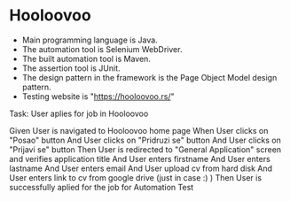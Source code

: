 # Hooloovoo



- Main programming language is Java.
- The automation tool is Selenium WebDriver.
- The built automation tool is Maven. 
- The assertion tool is JUnit. 
- The design pattern in the framework is the Page Object Model design pattern.
- Testing website is "https://hooloovoo.rs/"

Task: User aplies for job in Hooloovoo 

Given User is navigated to Hooloovoo home page
When User clicks on "Posao" button
And User clicks on "Pridruzi se" button
And User clicks on "Prijavi se" button
Then User is redirected to "General Application" screen and verifies application title
And User enters firstname
And User enters lastname
And User enters email 
And User upload cv from hard disk
And User enters link to cv from google drive (just in case :) ) 
Then User is successfully aplied for the job for Automation Test 
